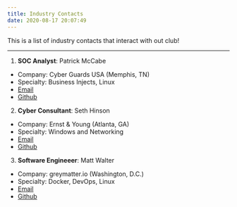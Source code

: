 ```yaml
---
title: Industry Contacts
date: 2020-08-17 20:07:49
---
```


This is a list of industry contacts that interact with out club!
___
1. **SOC Analyst**: Patrick McCabe
* Company: Cyber Guards USA (Memphis, TN)
* Specialty: Business Injects, Linux
* [Email](mailto:mccabepj@g.cofc.edu)
* [Github](https://github.com/pmccabe5)

2. **Cyber Consultant**: Seth Hinson
* Company: Ernst & Young (Atlanta, GA)
* Specialty: Windows and Networking
* [Email](mailto:hinsonsc@g.cofc.edu)
* [Github](https://github.com/hinsonsc)

3. **Software Engineeer**: Matt Walter
* Company: greymatter.io (Washington, D.C.)
* Specialty: Docker, DevOps, Linux
* [Email](mailto:walterm@g.cofc.edu)
* [Github](https://github.com/WookieMonkeys)
